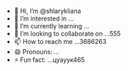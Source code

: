 - 👋 Hi, I’m @shlarykliana
- 👀 I’m interested in ...
- 🌱 I’m currently learning ...
- 💞️ I’m looking to collaborate on ...555
- 📫 How to reach me ...3686263
- 😄 Pronouns: ...
- ⚡ Fun fact: ...цуауук465

<!---
shlarykliana/shlarykliana is a ✨ special ✨ repository because its `README.md` (this 562file) appears on your GitHub profile.
You can click the Preview link to take a look at your changes.
--->
